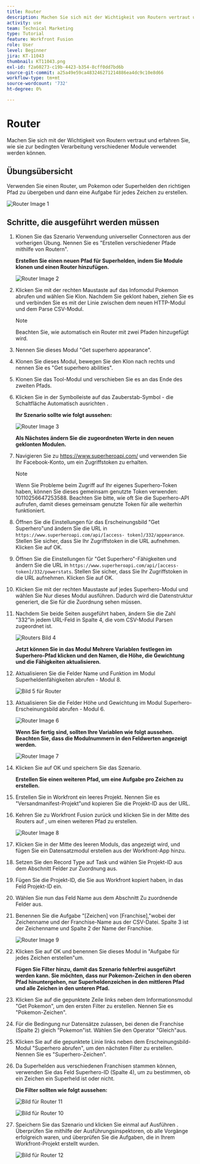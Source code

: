 ```yaml
---
title: Router
description: Machen Sie sich mit der Wichtigkeit von Routern vertraut und erfahren Sie, wie sie zur bedingten Verarbeitung verschiedener Module verwendet werden können.
activity: use
team: Technical Marketing
type: Tutorial
feature: Workfront Fusion
role: User
level: Beginner
jira: KT-11043
thumbnail: KT11043.png
exl-id: f2a60273-c19b-4423-b354-8cff0dd7bd6b
source-git-commit: a25a49e59ca483246271214886ea4dc9c10e8d66
workflow-type: tm+mt
source-wordcount: '732'
ht-degree: 0%

---
```


# Router

Machen Sie sich mit der Wichtigkeit von Routern vertraut und erfahren Sie, wie sie zur bedingten Verarbeitung verschiedener Module verwendet werden können.

## Übungsübersicht

Verwenden Sie einen Router, um Pokemon oder Superhelden den richtigen Pfad zu übergeben und dann eine Aufgabe für jedes Zeichen zu erstellen.

![Router Image 1](../12-exercises/assets/routers-walkthrough-1.png)

## Schritte, die ausgeführt werden müssen

1. Klonen Sie das Szenario Verwendung universeller Connectoren aus der vorherigen Übung. Nennen Sie es &quot;Erstellen verschiedener Pfade mithilfe von Routern&quot;.

   **Erstellen Sie einen neuen Pfad für Superhelden, indem Sie Module klonen und einen Router hinzufügen.**

   ![Router Image 2](../12-exercises/assets/routers-walkthrough-2.png)

1. Klicken Sie mit der rechten Maustaste auf das Infomodul Pokemon abrufen und wählen Sie Klon. Nachdem Sie geklont haben, ziehen Sie es und verbinden Sie es mit der Linie zwischen dem neuen HTTP-Modul und dem Parse CSV-Modul.

   >[!NOTE]
   >
   > Beachten Sie, wie automatisch ein Router mit zwei Pfaden hinzugefügt wird.

1. Nennen Sie dieses Modul &quot;Get superhero appearance&quot;.
1. Klonen Sie dieses Modul, bewegen Sie den Klon nach rechts und nennen Sie es &quot;Get superhero abilities&quot;.
1. Klonen Sie das Tool-Modul und verschieben Sie es an das Ende des zweiten Pfads.
1. Klicken Sie in der Symbolleiste auf das Zauberstab-Symbol - die Schaltfläche Automatisch ausrichten .

   **Ihr Szenario sollte wie folgt aussehen:**

   ![Router Image 3](../12-exercises/assets/routers-walkthrough-3.png)

   **Als Nächstes ändern Sie die zugeordneten Werte in den neuen geklonten Modulen.**

1. Navigieren Sie zu <https://www.superheroapi.com/> und verwenden Sie Ihr Facebook-Konto, um ein Zugriffstoken zu erhalten.

   >[!NOTE]
   >
   >Wenn Sie Probleme beim Zugriff auf Ihr eigenes Superhero-Token haben, können Sie dieses gemeinsam genutzte Token verwenden: 10110256647253588. Beachten Sie bitte, wie oft Sie die Superhero-API aufrufen, damit dieses gemeinsam genutzte Token für alle weiterhin funktioniert.

1. Öffnen Sie die Einstellungen für das Erscheinungsbild &quot;Get Superhero&quot;und ändern Sie die URL in `https://www.superheroapi.com/api/[access- token]/332/appearance`. Stellen Sie sicher, dass Sie Ihr Zugriffstoken in die URL aufnehmen. Klicken Sie auf OK.
1. Öffnen Sie die Einstellungen für &quot;Get Superhero&quot;-Fähigkeiten und ändern Sie die URL in `https://www.superheroapi.com/api/[access- token]/332/powerstats`. Stellen Sie sicher, dass Sie Ihr Zugriffstoken in die URL aufnehmen. Klicken Sie auf OK.
1. Klicken Sie mit der rechten Maustaste auf jedes Superhero-Modul und wählen Sie Nur dieses Modul ausführen. Dadurch wird die Datenstruktur generiert, die Sie für die Zuordnung sehen müssen.
1. Nachdem Sie beide Seiten ausgeführt haben, ändern Sie die Zahl &quot;332&quot;in jedem URL-Feld in Spalte 4, die vom CSV-Modul Parsen zugeordnet ist.

   ![Routers Bild 4](../12-exercises/assets/routers-walkthrough-4.png)

   **Jetzt können Sie in das Modul Mehrere Variablen festlegen im Superhero-Pfad klicken und den Namen, die Höhe, die Gewichtung und die Fähigkeiten aktualisieren.**

1. Aktualisieren Sie die Felder Name und Funktion im Modul Superheldenfähigkeiten abrufen - Modul 8.

   ![Bild 5 für Router](../12-exercises/assets/routers-walkthrough-5.png)

1. Aktualisieren Sie die Felder Höhe und Gewichtung im Modul Superhero-Erscheinungsbild abrufen - Modul 6.

   ![Router Image 6](../12-exercises/assets/routers-walkthrough-6.png)

   **Wenn Sie fertig sind, sollten Ihre Variablen wie folgt aussehen. Beachten Sie, dass die Modulnummern in den Feldwerten angezeigt werden.**

   ![Router Image 7](../12-exercises/assets/routers-walkthrough-7.png)

1. Klicken Sie auf OK und speichern Sie das Szenario.

   **Erstellen Sie einen weiteren Pfad, um eine Aufgabe pro Zeichen zu erstellen.**

1. Erstellen Sie in Workfront ein leeres Projekt. Nennen Sie es &quot;Versandmanifest-Projekt&quot;und kopieren Sie die Projekt-ID aus der URL.
1. Kehren Sie zu Workfront Fusion zurück und klicken Sie in der Mitte des Routers auf , um einen weiteren Pfad zu erstellen.

   ![Router Image 8](../12-exercises/assets/routers-walkthrough-8.png)

1. Klicken Sie in der Mitte des leeren Moduls, das angezeigt wird, und fügen Sie ein Datensatzmodul erstellen aus der Workfront-App hinzu.
1. Setzen Sie den Record Type auf Task und wählen Sie Projekt-ID aus dem Abschnitt Felder zur Zuordnung aus.
1. Fügen Sie die Projekt-ID, die Sie aus Workfront kopiert haben, in das Feld Projekt-ID ein.
1. Wählen Sie nun das Feld Name aus dem Abschnitt Zu zuordnende Felder aus.
1. Benennen Sie die Aufgabe &quot;[Zeichen] von [Franchise],&quot;wobei der Zeichenname und der Franchise-Name aus der CSV-Datei. Spalte 3 ist der Zeichenname und Spalte 2 der Name der Franchise.

   ![Router Image 9](../12-exercises/assets/routers-walkthrough-9.png)

1. Klicken Sie auf OK und benennen Sie dieses Modul in &quot;Aufgabe für jedes Zeichen erstellen&quot;um.

   **Fügen Sie Filter hinzu, damit das Szenario fehlerfrei ausgeführt werden kann. Sie möchten, dass nur Pokemon-Zeichen in den oberen Pfad hinuntergehen, nur Superheldenzeichen in den mittleren Pfad und alle Zeichen in den unteren Pfad.**

1. Klicken Sie auf die gepunktete Zeile links neben dem Informationsmodul &quot;Get Pokemon&quot;, um den ersten Filter zu erstellen. Nennen Sie es &quot;Pokemon-Zeichen&quot;.
1. Für die Bedingung nur Datensätze zulassen, bei denen die Franchise (Spalte 2) gleich &quot;Pokemon&quot;ist. Wählen Sie den Operator &quot;Gleich&quot;aus.
1. Klicken Sie auf die gepunktete Linie links neben dem Erscheinungsbild-Modul &quot;Superhero abrufen&quot;, um den nächsten Filter zu erstellen. Nennen Sie es &quot;Superhero-Zeichen&quot;.
1. Da Superhelden aus verschiedenen Franchisen stammen können, verwenden Sie das Feld Superhero-ID (Spalte 4), um zu bestimmen, ob ein Zeichen ein Superheld ist oder nicht.

   **Die Filter sollten wie folgt aussehen:**

   ![Bild für Router 11](../12-exercises/assets/routers-walkthrough-11.png)

   ![Bild für Router 10](../12-exercises/assets/routers-walkthrough-10.png)

1. Speichern Sie das Szenario und klicken Sie einmal auf Ausführen . Überprüfen Sie mithilfe der Ausführungsinspektoren, ob alle Vorgänge erfolgreich waren, und überprüfen Sie die Aufgaben, die in Ihrem Workfront-Projekt erstellt wurden.

   ![Bild für Router 12](../12-exercises/assets/routers-walkthrough-12.png)
